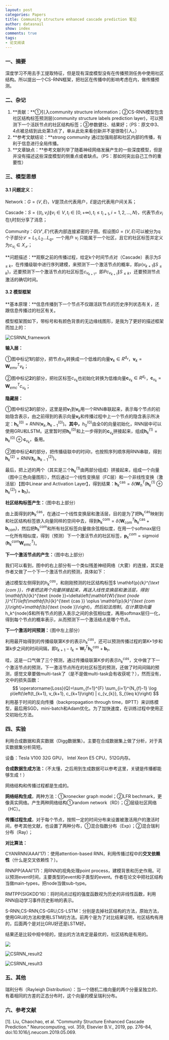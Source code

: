 ```yaml
---
layout: post
categories: Papers
title: Community structure enhanced cascade prediction 笔记
author: datasnail
show: index
comments: true
tags:
- 论文阅读
---
```


### 一、摘要

深度学习不用去手工提取特征，但是现有深度模型没有在传播预测任务中使用社区结构。所以提出一个CS-RNN框架，把社区在传播中的影响考虑在内，做传播预测。

### 二、杂记

1. **贡献：**①引入community structure information；②CS-RNN模型包含社区结构标签预测层(community structure labels prediction layer)，可以预测下一个活跃节点的社区结构标签；③参数健壮、结果好；（PS：原文中3、4点被总结到此处第3点了，单从此处来看创新并不是很吸引人。）
2. **参考文献结论：**strong community 通过加强局部和社区内部的传播，有利于信息进行全局传播。
3. **文章缺点：**参考文献列举了随着神经网络发展产生的一些深度模型，但是并没有描述这些深度模型的侧重点或者缺点。（PS：那如何突出自己工作的重要性）

### 三、模型思想

#### 3.1 问题定义：

Network：$G=(V,E)$，$V$是顶点代表用户，$E$是边代表用户间关系；

Cascade：$S=\{\left(t_{i}, v_{i}\right) \| v_{i} \in V, t_{i} \in[0,+\infty), t_i \le t_{i+1}, i=1,2,...,N \}$，代表节点$v_i$在$t_i$时刻分享了消息；

Community：$G(V',E')$代表内部连接紧密的子图。假设图$G=(V,E)$可以被分为q个子部分$\mathcal{L} = L_{1}, L_{2} \ldots L_{q}$，一个用户 $v_i$ 只能属于一个社区，且它的社区标签并定义为$c_{v_i} \in X_{\mathcal{X}}$；

**问题描述：**观察之前的传播过程，给定k个时间节点对（Cascade）表示为$S_{\le k}$，在传播级联中进行序列建模，来预测下一个激活节点的概率，即$p(v_{k+1}\|S_{\le k})$，还要预测下一个激活节点的社区标签$c_{v_{k+1}}$，即$P{c_{v_{k+1}}\|S_{\le k}}$，还要预测节点激活的确切时间。

#### 3.2 模型框架

**基本原理：**信息传播到下一个节点不仅跟活跃节点的历史序列状态有关，还跟信息传播过的社区有关。

模型框架图如下，带标号和有颜色背景的无边缘线图形，是我为了更好的描述框架而加上的：

![CSRNN_framework](./figures/CSRNN_framework.png)

**输入层：**

①图中标记**1**的部分，把节点$v_k$转换成一个低维的向量$\mathbf{v} _k \in R^{d_v}$，$\mathbf{v}_{k}=\mathbf{W}_{e m v}^{T} v_{k}$；

②图中标记**2**的部分，把社区标签$c_{v_k}$也初始化转换为低维向量$\mathbf{c}_{v_k} \in R^{d_c}$，$\mathbf{c}_{v_{k}}=\mathbf{W}_{e m c}^{T} c_{v_{k}}$；

**隐藏层：**

①图中标记**3**的部分，这里是把$\mathbf{v}_1$到$\mathbf{v}_k$用一个RNN串联起来，表示每个节点的初始隐含表示，由之前得到的表示向量$\mathbf{v}_k$和传播过程中上一个节点的隐含表示所决定：$\mathbf{h}_{k}^{(0)}=R N N\left(\mathbf{v}_{k}, \mathbf{h}_{k-1}^{(0)}\right)$。**其中，**$h_0^{(0)}$由全0的向量初始化，RNN层中可以使用GRU和LSTM。这里暂时把$\mathbf{h}_{k}^{(0)}$和上一步得到的$\mathbf{c}_{v_{k}}$拼接起来，组成$\mathbf{h}_{k}^{(1)}= \mathbf{h}_{k}^{(0)} \oplus \mathbf{c}_{v_{k}}$，备用。

②图中标记**4**的部分，把传播级联中的时间t，也按照序列顺序用RNN串联，得到$\mathbf{h}_{k}^{(2)}=R N N\left(\mathbf{t}_{k}, \mathbf{h}_{k-1}^{(2)}\right)$。

最后，把上述的两个（其实是三个$\mathbf{h}_{k}^{(1)}$由两部分组成）拼接起来，组成一个向量（图中三色向量图形），然后通过一个线性变换层（FC层）和一个非线性变换（激活层）【图中Linear and Activation Layer】，得到结果：$\mathbf{h}_{k}^{\mathrm{cas}}=\delta\left(\mathbf{W}_{h}^{T}\left(\mathbf{h}_{k}^{(1)} \oplus \mathbf{h}_{k}^{(2)}\right)+\mathbf{b}_{h}\right)$。

**社区结构标签产生：**（图中右上部分）

由上面得到的$\mathbf{h}_{k}^{\mathrm{cas}}$，在通过一个线性变换层和激活层，目的是为了把$\mathbf{h}_{k}^{\mathrm{cas}}$映射到和社区结构标签嵌入向量同样的空间中去，得到$\mathbf{h}_{k}^{\mathrm{com}}=\delta\left(\mathbf{W}_{\mathrm{com}}^{T} \mathbf{h}_{k}^{\mathrm{cas}}+\mathbf{b}_{\mathrm{com}}\right)$，然后把$\mathbf{h}_{k}^{\mathrm{com}}$和所有社区标签向量做余弦相似度，在用一个softmax层归一化所有相似度，得到（预测）下一个激活节点的社区标签，$\mathbf{p}_{k}^{c o m}=\operatorname{sigmoid}\left(\mathbf{h}_{k}^{c o m} \mathbf{W}_{e m c}^{T}\right)$。

**下一个激活节点的产生：**（图中右上部分）

我们可以看到，图中的右上部分有一个类似残差神经网络（大雾）的连接，其实是作者又做了一个下一个激活节点的预测，具体如下：

通过模型左侧得到的$h_k^{cas}$，和刚刚预测的社区结构标签$ \mathbf{p}_{k}^{\text {com }}$，作者把这两个向量拼接起来，再送入线性变换层和激活层，得到$\mathbf{h}_{k}^{\text {node }}=\delta\left(\mathbf{W}_{\text {node }}^{T}\left(\mathbf{h}_{k}^{\text {cas }} \oplus \mathbf{p}_{k}^{\text {com }}\right)+\mathbf{b}_{\text {node }}\right)$，然后如法炮制，在计算隐向量$h_k^{node}$和所有节点的嵌入表示之间的余弦相似度，再用softmax层归一化，得到每个节点的概率表示，从而预测下一个激活结点是哪个节点。

**下一个激活时间预测：**（图中左上部分）

利用最开始得到的传播级联第K步的表示$h_k^{cas}$，还可以预测传播过程的第K+1步和第k步之间的时间间隔，即$t_{k+1}-t_{k}=\mathbf{W}_{t}^{T} \mathbf{h}_{k}^{c a s}+\mathbf{b}_{t}$。

哇，这是一口气做了三个预测，通过传播级联第K步的表示$h_k^{cas}$，文中做了下一个激活节点的预测，下一激活节点所在的社区标签的预测，还做了时间间隔的预测，感觉文章要做multi-task了（是不是做multi-task会有收获呢？），然而没有，文中的损失函数：
$$
\operatorname{Loss}(Q)=\sum_{f=1}^{F} \sum_{i=1}^{N_{f}-1} \log p\left(\left(t_{k+1}, v_{k+1}, c_{k+1}\right) | c_{v_{k}}, S_{\leq k}\right)
$$
利用基于时间的反向传播（backpropagation through time，BPTT）来训练模型，最后用SGD，mini-batch和Adam优化。为了加快速度，在训练过程中使用正交初始化方法。

### 四、实验

利用合成数据和真实数据（Digg数据集）。主要在合成数据集上做了分析，对于真实数据集分析简短。

设备：Tesla V100 32G GPU， Intel Xeon E5 CPU，512G内存。

**合成数据生成方法：**（不太懂，之后用到生成数据可以参考这里，关键是传播都能够生成！）

网络结构和传播过程都是生成的。

**网络结构生成**，两种方法：①kronecker graph model；②LFR bechmark，更像真实网络。产生两种网络结构①random network（RD）；②层级社区网络（HC）。

**传播过程生成**，对于每个节点，按照一定的时间分布来设置被激活用户的激活时间，参考其他文献，也设置了两种分布，①混合指数分布（Exp）；②混合瑞利分布（Ray）；

**对比算法：**

CYANRNN(AAAI’17)：使用attention-based RNN，利用传播过程中的**交叉依赖性**（什么是交叉依赖性？）。

RNNPP(AAAI’17)：用RNN的视角处理point process，建模背景和历史作用。可以预测event时间，主要类型的event和子类型的event。作者在论文中把社区结构当做main-types，把node当做sub-type。

RMTPP(SIGKDD‘16)：将时间点过程的强度函数视为历史的非线性函数，利用RNN自动学习事件历史影响的表示。

S-RNN,CS-RNN,CS-GRU,CS-LSTM：分别是去掉社区结构的方法，原始方法，使用GRU的方法和使用LSTM的方法。前两个是为了对比结果证明，社区结构有用的，后面两个是对比GRU好还是LSTM好。

结果还是比较中规中矩的，提出的方法肯定是最优的，社区结构是有用的。

![](./figures/CSRNN_result1.png)

![CSRNN_result2](.\figures\CSRNN_result2.png)

![CSRNN_result3](.\figures\CSRNN_result3.png)

### 五、其他

瑞利分布（Rayleigh Distribution）：当一个随机二维向量的两个分量呈独立的、有着相同的方差的正态分布时，这个向量的模呈瑞利分布。

### 六、参考文献

[1]. Liu, Chaochao, et al. “Community Structure Enhanced Cascade Prediction.” Neurocomputing, vol. 359, Elsevier B.V., 2019, pp. 276–84, doi:10.1016/j.neucom.2019.05.069.

